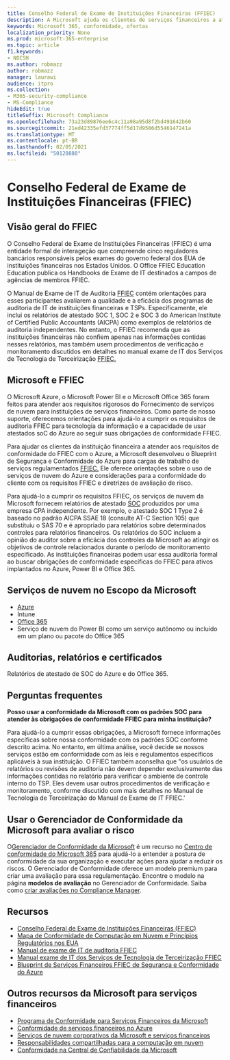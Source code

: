 ```yaml
---
title: Conselho Federal de Exame de Instituições Financeiras (FFIEC)
description: A Microsoft ajuda os clientes de serviços financeiros a atender aos requisitos de auditoria do Conselho Federal de Exame de Instituições Financeiras (FFIEC).
keywords: Microsoft 365, conformidade, ofertas
localization_priority: None
ms.prod: microsoft-365-enterprise
ms.topic: article
f1.keywords:
- NOCSH
ms.author: robmazz
author: robmazz
manager: laurawi
audience: itpro
ms.collection:
- M365-security-compliance
- MS-Compliance
hideEdit: true
titleSuffix: Microsoft Compliance
ms.openlocfilehash: 73a23d89876ee6c4c11a98a95d8f2bd491642b60
ms.sourcegitcommit: 21ed42335efd37774ff5d17d9586d5546147241a
ms.translationtype: MT
ms.contentlocale: pt-BR
ms.lasthandoff: 02/05/2021
ms.locfileid: "50120880"
---
```

# <a name="federal-financial-institutions-examination-council-ffiec"></a>Conselho Federal de Exame de Instituições Financeiras (FFIEC)

## <a name="ffiec-overview"></a>Visão geral do FFIEC

O Conselho Federal de Exame de Instituições Financeiras (FFIEC) é uma entidade formal de interageção que compreende cinco reguladores bancários responsáveis pelos exames do governo federal dos EUA de instituições financeiras nos Estados Unidos. O Office FFIEC Education Education publica os Handbooks de Exame de IT destinados a campos de agências de membros FFIEC.

O Manual de Exame de IT de Auditoria [FFIEC](https://ithandbook.ffiec.gov/it-booklets/audit.aspx) contém orientações para esses participantes avaliarem a qualidade e a eficácia dos programas de auditoria de IT de instituições financeiras e TSPs. Especificamente, ele inclui os relatórios de atestado SOC 1, SOC 2 e SOC 3 do American Institute of Certified Public Accountants (AICPA) como exemplos de relatórios de auditoria independentes. No entanto, o FFIEC recomenda que as instituições financeiras não confiem apenas nas informações contidas nesses relatórios, mas também usem procedimentos de verificação e monitoramento discutidos em detalhes no manual exame de IT dos Serviços de Tecnologia de Terceirização [FFIEC.](https://ithandbook.ffiec.gov/it-booklets/outsourcing-technology-services.aspx)

## <a name="microsoft-and-ffiec"></a>Microsoft e FFIEC

O Microsoft Azure, o Microsoft Power BI e o Microsoft Office 365 foram feitos para atender aos requisitos rigorosos do Fornecimento de serviços de nuvem para instituições de serviços financeiros. Como parte de nosso suporte, oferecemos orientações para ajudá-lo a cumprir os requisitos de auditoria FFIEC para tecnologia da informação e a capacidade de usar atestados soC do Azure ao seguir suas obrigações de conformidade FFIEC.

Para ajudar os clientes da instituição financeira a atender aos requisitos de conformidade do FFIEC com o Azure, a Microsoft desenvolveu o Blueprint de Segurança e Conformidade do Azure para cargas de trabalho de serviços regulamentados [FFIEC.](https://servicetrust.microsoft.com/ViewPage/FFIECBlueprint) Ele oferece orientações sobre o uso de serviços de nuvem do Azure e considerações para a conformidade do cliente com os requisitos FFIEC e diretrizes de avaliação de risco.

Para ajudá-lo a cumprir os requisitos FFIEC, os serviços de nuvem da Microsoft fornecem relatórios de atestado [SOC](offering-SOC.md) produzidos por uma empresa CPA independente. Por exemplo, o atestado SOC 1 Type 2 é baseado no padrão AICPA SSAE 18 (consulte AT-C Section 105) que substituiu o SAS 70 e é apropriado para relatórios sobre determinados controles para relatórios financeiros. Os relatórios do SOC incluem a opinião do auditor sobre a eficácia dos controles da Microsoft ao atingir os objetivos de controle relacionados durante o período de monitoramento especificado. As instituições financeiras podem usar essa auditoria formal ao buscar obrigações de conformidade específicas do FFIEC para ativos implantados no Azure, Power BI e Office 365.

## <a name="microsoft-in-scope-cloud-services"></a>Serviços de nuvem no Escopo da Microsoft 

- [Azure](https://aka.ms/AzureCompliance)
- Intune
- [Office 365](https://go.microsoft.com/fwlink/p/?LinkID=2077751)
- Serviço de nuvem do Power BI como um serviço autônomo ou incluído em um plano ou pacote do Office 365

## <a name="audits-reports-and-certificates"></a>Auditorias, relatórios e certificados

Relatórios de atestado de SOC do Azure e do Office 365.

## <a name="frequently-asked-questions"></a>Perguntas frequentes

**Posso usar a conformidade da Microsoft com os padrões SOC para atender às obrigações de conformidade FFIEC para minha instituição?**

Para ajudá-lo a cumprir essas obrigações, a Microsoft fornece informações específicas sobre nossa conformidade com os padrões SOC conforme descrito acima. No entanto, em última análise, você decide se nossos serviços estão em conformidade com as leis e regulamentos específicos aplicáveis à sua instituição. O FFIEC também aconselha que "os usuários de relatórios ou revisões de auditoria não devem depender exclusivamente das informações contidas no relatório para verificar o ambiente de controle interno do TSP. Eles devem usar outros procedimentos de verificação e [](https://ithandbook.ffiec.gov/it-booklets/outsourcing-technology-services.aspx) monitoramento, conforme discutido com mais detalhes no Manual de Tecnologia de Terceirização do Manual de Exame de IT FFIEC.'

## <a name="use-microsoft-compliance-manager-to-assess-your-risk"></a>Usar o Gerenciador de Conformidade da Microsoft para avaliar o risco

O[Gerenciador de Conformidade da Microsoft](/microsoft-365/compliance/compliance-manager) é um recurso no [Centro de conformidade do Microsoft 365](/microsoft-365/compliance/microsoft-365-compliance-center) para ajudá-lo a entender a postura de conformidade da sua organização e executar ações para ajudar a reduzir os riscos. O Gerenciador de Conformidade oferece um modelo premium para criar uma avaliação para essa regulamentação. Encontre o modelo na página **modelos de avaliação** no Gerenciador de Conformidade. Saiba como [criar avaliações no Compliance Manager](/microsoft-365/compliance/compliance-manager-assessments).

## <a name="resources"></a>Recursos

- [Conselho Federal de Exame de Instituições Financeiras (FFIEC)](https://www.ffiec.gov/)
- [Mapa de Conformidade de Computação em Nuvem e Princípios Regulatórios nos EUA](https://servicetrust.microsoft.com/ViewPage/TrustDocuments?command=Download&downloadType=Document&downloadId=5b483567-00b0-4d86-96ae-ee887dadb61c&docTab=6d000410-c9e9-11e7-9a91-892aae8839ad_Compliance_Guides)
- [Manual de exame de IT de auditoria FFIEC](https://ithandbook.ffiec.gov/it-booklets/audit.aspx)
- [Manual exame de IT dos Serviços de Tecnologia de Terceirização FFIEC](https://ithandbook.ffiec.gov/it-booklets/outsourcing-technology-services.aspx)
- [Blueprint de Serviços Financeiros FFIEC de Segurança e Conformidade do Azure](https://servicetrust.microsoft.com/ViewPage/FFIECBlueprint)

## <a name="other-microsoft-resources-for-financial-services"></a>Outros recursos da Microsoft para serviços financeiros

- [Programa de Conformidade para Serviços Financeiros da Microsoft](https://www.microsoft.com/download/details.aspx?id=55332)
- [Conformidade de serviços financeiros no Azure](https://azure.microsoft.com/resources/videos/azurecon-2015-financial-services-compliance-in-azure/)
- [Serviços de nuvem corporativos da Microsoft e serviços financeiros](https://servicetrust.microsoft.com/viewpage/financialservicesoverview)
- [Responsabilidades compartilhadas para a computação em nuvem](https://aka.ms/sharedresponsibility)
- [Conformidade na Central de Confiabilidade da Microsoft](https://www.microsoft.com/trust-center/compliance/compliance-overview)
